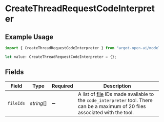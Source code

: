# CreateThreadRequestCodeInterpreter

## Example Usage

```typescript
import { CreateThreadRequestCodeInterpreter } from "argot-open-ai/models/components";

let value: CreateThreadRequestCodeInterpreter = {};
```

## Fields

| Field                                                                                                                                                        | Type                                                                                                                                                         | Required                                                                                                                                                     | Description                                                                                                                                                  |
| ------------------------------------------------------------------------------------------------------------------------------------------------------------ | ------------------------------------------------------------------------------------------------------------------------------------------------------------ | ------------------------------------------------------------------------------------------------------------------------------------------------------------ | ------------------------------------------------------------------------------------------------------------------------------------------------------------ |
| `fileIds`                                                                                                                                                    | *string*[]                                                                                                                                                   | :heavy_minus_sign:                                                                                                                                           | A list of [file](/docs/api-reference/files) IDs made available to the `code_interpreter` tool. There can be a maximum of 20 files associated with the tool.<br/> |